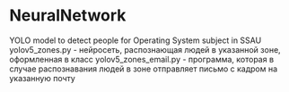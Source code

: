 # NeuralNetwork
YOLO model to detect people for Operating System subject in SSAU
yolov5_zones.py - нейросеть, распознающая людей в указанной зоне, оформленная в класс
yolov5_zones_email.py - программа, которая в случае распознавания людей в зоне отправляет письмо с кадром на указанную почту
